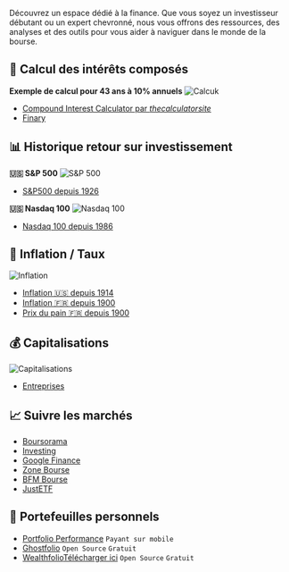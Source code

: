 Découvrez un espace dédié à la finance. Que vous soyez un investisseur débutant ou un expert chevronné, nous vous offrons des ressources, des analyses et des outils pour vous aider à naviguer dans le monde de la bourse.

## 💸 Calcul des intérêts composés

**Exemple de calcul pour 43 ans à 10% annuels**
![Calcuk](https://i.ibb.co/f8c43GS/calcul.png)

- [Compound Interest Calculator par *thecalculatorsite*](https://www.thecalculatorsite.com/finance/calculators/compoundinterestcalculator.php)
- [Finary](https://finary.com/fr/tools/compound-interests-calculator)

## 📊 Historique retour sur investissement

**🇺🇸 S&P 500**
![S&P 500](https://i.ibb.co/NspkG5Y/sp500.png)
- [S&P500 depuis 1926](https://www.slickcharts.com/sp500/returns)

**🇺🇸 Nasdaq 100**
![Nasdaq 100](https://i.ibb.co/0mSBmd9/ndx.png)
- [Nasdaq 100 depuis 1986](https://www.slickcharts.com/nasdaq100/returns)

## 🔢 Inflation / Taux

![Inflation](https://i.ibb.co/KmsRHCY/inflation.png)

- [Inflation 🇺🇸 depuis 1914](https://www.slickcharts.com/inflation)
- [Inflation 🇫🇷 depuis 1900](https://france-inflation.com/)
- [Prix du pain 🇫🇷 depuis 1900](https://france-inflation.com/prix_du_pain_depuis_1900_en_france.php)

## 💰 Capitalisations

![Capitalisations](https://i.ibb.co/XSD5CyC/capi.png)

- [Entreprises](https://companiesmarketcap.com)

## 📈 Suivre les marchés

- [Boursorama](https://www.boursorama.com)
- [Investing](https://fr.investing.com)
- [Google Finance](https://www.google.com/finance/)
- [Zone Bourse](https://www.zonebourse.com)
- [BFM Bourse](https://www.tradingsat.com)
- [JustETF](https://www.justetf.com/fr)

## 👝 Portefeuilles personnels

- [Portfolio Performance](https://www.portfolio-performance.info) `Payant sur mobile`
- [Ghostfolio](https://ghostfol.io/fr/start) `Open Source` `Gratuit`
- [Wealthfolio](https://wealthfolio.app/)[Télécharger ici](https://github.com/afadil/wealthfolio/releases) `Open Source` `Gratuit`